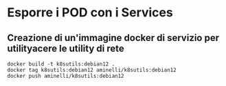 # Esporre i POD con i Services

## Creazione di un'immagine docker di servizio per utilityacere le utility di rete

```shell
docker build -t k8sutils:debian12 .
docker tag k8sutils:debian12 aminelli/k8sutils:debian12
docker push aminelli/k8sutils:debian12

```
